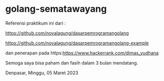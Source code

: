 # golang-sematawayang
Referensi praktikum ini dari :

https://github.com/novalagung/dasarpemrogramangolang

https://github.com/novalagung/dasarpemrogramangolang-example

dan penerapan pada https:https://www.hackerrank.com/dimas_yudhana

Semoga saya bisa paham dan fasih dalam 3 bulan mendatang.

Denpasar, Minggu, 05 Maret 2023

